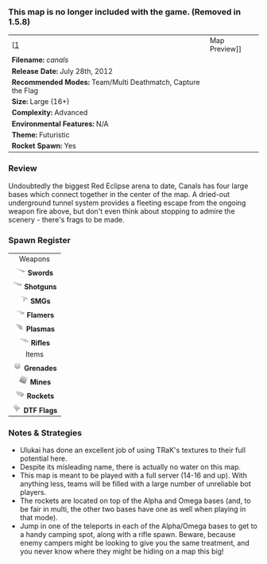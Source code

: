 ### This map is no longer included with the game. (Removed in 1.5.8)

|                                                                |                                        |
|----------------------------------------------------------------|----------------------------------------|
| \[[1](File:Canals.png%7Cthumb%7Ccenter)|Map Preview\]\]        | **Author: Jonathan "*Ulukai*" De Nil** |
| **Filename:** *canals*                                         |
| **Release Date:** July 28th, 2012                              |
| **Recommended Modes:** Team/Multi Deathmatch, Capture the Flag |
| **Size:** Large (16+)                                          |
| **Complexity:** Advanced                                       |
| **Environmental Features:** N/A                                |
| **Theme:** Futuristic                                          |
| **Rocket Spawn:** Yes                                          |

### Review

Undoubtedly the biggest Red Eclipse arena to date, Canals has four large bases which connect together in the center of the map. A dried-out underground tunnel system provides a fleeting escape from the ongoing weapon fire above, but don't even think about stopping to admire the scenery - there's frags to be made.

### Spawn Register

|                                                                                             |
|:-------------------------------------------------------------------------------------------:|
|                                           Weapons                                           |
|     <img src="Sword.png" title="fig:Sword.png" alt="Sword.png" width="20" /> **Swords**     |
| <img src="Shotgun.png" title="fig:Shotgun.png" alt="Shotgun.png" width="20" /> **Shotguns** |
|         <img src="Smg.png" title="fig:Smg.png" alt="Smg.png" width="20" /> **SMGs**         |
|   <img src="Flamer.png" title="fig:Flamer.png" alt="Flamer.png" width="20" /> **Flamers**   |
|   <img src="Plasma.png" title="fig:Plasma.png" alt="Plasma.png" width="20" /> **Plasmas**   |
|     <img src="Rifle.png" title="fig:Rifle.png" alt="Rifle.png" width="20" /> **Rifles**     |
|                                            Items                                            |
| <img src="Grenade.png" title="fig:Grenade.png" alt="Grenade.png" width="20" /> **Grenades** |
|       <img src="Mine.png" title="fig:Mine.png" alt="Mine.png" width="20" /> **Mines**       |
|   <img src="Rocket.png" title="fig:Rocket.png" alt="Rocket.png" width="20" /> **Rockets**   |
|     <img src="Flag.png" title="fig:Flag.png" alt="Flag.png" width="20" /> **DTF Flags**     |

### Notes & Strategies

-   Ulukai has done an excellent job of using TRaK's textures to their full potential here.
-   Despite its misleading name, there is actually no water on this map.
-   This map is meant to be played with a full server (14-16 and up). With anything less, teams will be filled with a large number of unreliable bot players.
-   The rockets are located on top of the Alpha and Omega bases (and, to be fair in multi, the other two bases have one as well when playing in that mode).
-   Jump in one of the teleports in each of the Alpha/Omega bases to get to a handy camping spot, along with a rifle spawn. Beware, because enemy campers might be looking to give you the same treatment, and you never know where they might be hiding on a map this big!

